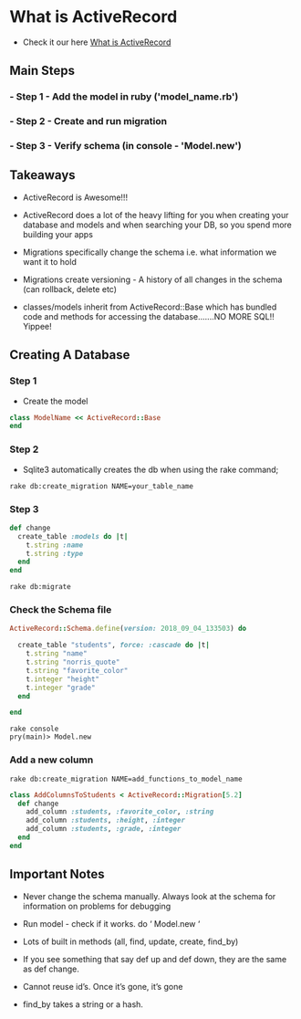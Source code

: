 # What is ActiveRecord
- Check it our here [What is ActiveRecord](https://guides.rubyonrails.org/active_record_basics.html)

## Main Steps

### - Step 1 - Add the model in ruby ('model_name.rb')
### - Step 2 - Create and run migration
### - Step 3 - Verify schema (in console - 'Model.new')

## Takeaways

- ActiveRecord is Awesome!!!

- ActiveRecord does a lot of the heavy lifting for you when creating your database and models and when searching your DB, so you spend more building your apps

- Migrations specifically change the schema i.e. what information we want it to hold

- Migrations create versioning - A history of all changes in the schema (can rollback, delete etc)

- classes/models inherit from ActiveRecord::Base which has bundled code and methods for accessing the database.......NO MORE SQL!! Yippee!

## Creating A Database

### Step 1

- Create the model

```ruby
class ModelName << ActiveRecord::Base
end
```
### Step 2

- Sqlite3 automatically creates the db when using the rake command;

```shell
rake db:create_migration NAME=your_table_name
```

### Step 3

```ruby
def change
  create_table :models do |t|
    t.string :name
    t.string :type
  end
end
```

```shell
rake db:migrate
```

### Check the Schema file

```ruby
ActiveRecord::Schema.define(version: 2018_09_04_133503) do

  create_table "students", force: :cascade do |t|
    t.string "name"
    t.string "norris_quote"
    t.string "favorite_color"
    t.integer "height"
    t.integer "grade"
  end

end
```

```shell
rake console
pry(main)> Model.new
```

### Add a new column

```shell
rake db:create_migration NAME=add_functions_to_model_name
```

```ruby
class AddColumnsToStudents < ActiveRecord::Migration[5.2]
  def change
  	add_column :students, :favorite_color, :string
  	add_column :students, :height, :integer
  	add_column :students, :grade, :integer
  end
end
```

## Important Notes

- Never change the schema manually.
Always look at the schema for information on problems for debugging

-	Run model - check if it works. do ‘ Model.new ‘

- Lots of built in methods (all, find, update, create, find_by)

- If you see something that say def up and def down, they are the same as def change.

- Cannot reuse id’s. Once it’s gone, it’s gone

- find_by takes a string or a hash.

